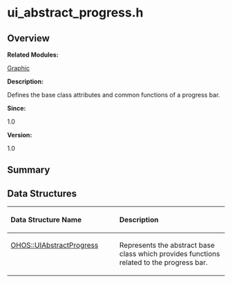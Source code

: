 # ui\_abstract\_progress.h<a name="ZH-CN_TOPIC_0000001055198112"></a>

## **Overview**<a name="section1541423939093528"></a>

**Related Modules:**

[Graphic](Graphic.md)

**Description:**

Defines the base class attributes and common functions of a progress bar. 

**Since:**

1.0

**Version:**

1.0

## **Summary**<a name="section1265054780093528"></a>

## Data Structures<a name="nested-classes"></a>

<a name="table287633919093528"></a>
<table><thead align="left"><tr id="row78375506093528"><th class="cellrowborder" valign="top" width="50%" id="mcps1.1.3.1.1"><p id="p1033762958093528"><a name="p1033762958093528"></a><a name="p1033762958093528"></a>Data Structure Name</p>
</th>
<th class="cellrowborder" valign="top" width="50%" id="mcps1.1.3.1.2"><p id="p2112435918093528"><a name="p2112435918093528"></a><a name="p2112435918093528"></a>Description</p>
</th>
</tr>
</thead>
<tbody><tr id="row1622520835093528"><td class="cellrowborder" valign="top" width="50%" headers="mcps1.1.3.1.1 "><p id="p1816644147093528"><a name="p1816644147093528"></a><a name="p1816644147093528"></a><a href="OHOS-UIAbstractProgress.md">OHOS::UIAbstractProgress</a></p>
</td>
<td class="cellrowborder" valign="top" width="50%" headers="mcps1.1.3.1.2 "><p id="p1018146144093528"><a name="p1018146144093528"></a><a name="p1018146144093528"></a>Represents the abstract base class which provides functions related to the progress bar. </p>
</td>
</tr>
</tbody>
</table>

